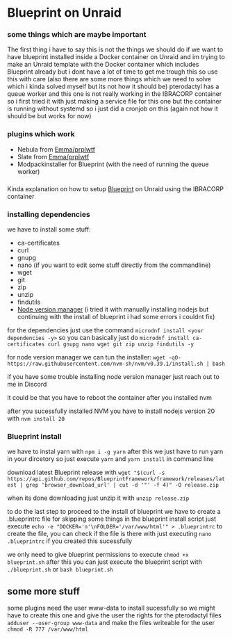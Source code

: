 
# Blueprint on Unraid
### some things which are maybe important
The first thing i have to say this is not the things we should do if we want to have blueprint installed inside a Docker container on Unraid and im trying to make an Unraid template with the Docker container which includes Blueprint already but i dont have a lot of time to get me trough this so use this with care (also there are some more things which we need to solve which i kinda solved myself but its not how it should be) pterodactyl has a queue worker and this one is not really working in the IBRACORP container so i first tried it with just making a service file for this one but the container is running without systemd so i just did a cronjob on this (again not how it should be but works for now)
### plugins which work
-   Nebula from [Emma/prplwtf](https://github.com/prplwtf)
-   Slate from [Emma/prplwtf](https://github.com/prplwtf)
-   Modpackinstaller for Blueprint (with the need of running the queue worker)

###
Kinda explanation on how to setup [Blueprint](https://blueprint.zip/docs/?page=getting-started/Installation) on Unraid using the IBRACORP container

### installing dependencies
we have to install some stuff:

-   ca-certificates
-   curl 
-   gnupg
-   nano (if you want to edit some stuff directly from the commandline)
-   wget
-   git 
-   zip
-   unzip
-   findutils
-   [Node version manager](https://www.freecodecamp.org/news/node-version-manager-nvm-install-guide/) (i tried it with manually installing nodejs but continuing with the install of blueprint i had some errors i couldnt fix)

for the dependencies just use the command `microdnf install <your dependencies -y>` so you can basically just do `microdnf install ca-certificates curl gnupg nano wget git zip unzip findutils -y`

for node version manager we can tun the installer: `wget -qO- https://raw.githubusercontent.com/nvm-sh/nvm/v0.39.1/install.sh | bash`

if you have some trouble installing node version manager just reach out to me in Discord

it could be that you have to reboot the container after you installed nvm

after you sucessfully installed NVM you have to install nodejs version 20 with `nvm install 20`
### Blueprint install 

we have to instal yarn with `npm i -g yarn`
after this we just have to run yarn in your dircetory so just execute `yarn` and `yarn install` in command line

download latest Blueprint release with `wget "$(curl -s https://api.github.com/repos/BlueprintFramework/framework/releases/latest | grep 'browser_download_url' | cut -d '"' -f 4)" -O release.zip` 

when its done downloading just unzip it with `unzip release.zip`

to do the last step to proceed to the install of blueprint we have to create a 
.blueprintrc file for skipping some things in the blueprint install script just execute `echo -e "DOCKER='n'\nFOLDER='/var/www/html'" > .blueprintrc` to create the file, you can check if the file is there with just executing `nano .blueprintrc` if you created this sucessfully

we only need to give blueprint permissions to execute
`chmod +x blueprint.sh`
after this you can just execute the blueprint script with `./blueprint.sh` or `bash blueprint.sh`

## some more stuff

some plugins need the user www-data to install sucessfully so we might have to create this one and give the user the rights for the pterodactyl files 
`adduser --user-group www-data`
and make the files writeable for the user
`chmod -R 777 /var/www/html`

